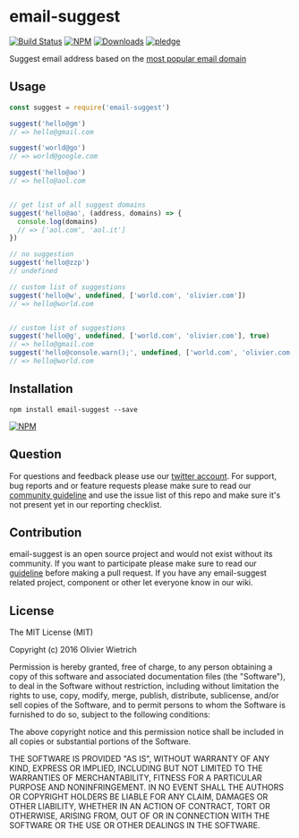 # email-suggest

  [![Build Status](https://travis-ci.org/bredele/email-suggest.svg?branch=master)](https://travis-ci.org/bredele/email-suggest)
  [![NPM](https://img.shields.io/npm/v/email-suggest.svg)](https://www.npmjs.com/package/email-suggest)
  [![Downloads](https://img.shields.io/npm/dm/email-suggest.svg)](http://npm-stat.com/charts.html?package=email-suggest)
  [![pledge](https://bredele.github.io/contributing-guide/community-pledge.svg)](https://github.com/bredele/contributing-guide/blob/master/guidelines.md)

Suggest email address based on the [most popular email domain](https://github.com/bredele/email-domain-popular)

## Usage


```js
const suggest = require('email-suggest')

suggest('hello@gm')
// => hello@gmail.com

suggest('world@go')
// => world@google.com

suggest('hello@ao')
// => hello@aol.com


// get list of all suggest domains
suggest('hello@ao', (address, domains) => {
  console.log(domains)
  // => ['aol.com', 'aol.it']
})

// no suggestion
suggest('hello@zzp')
// undefined

// custom list of suggestions
suggest('hello@w', undefined, ['world.com', 'olivier.com'])
// => hello@world.com


// custom list of suggestions
suggest('hello@g', undefined, ['world.com', 'olivier.com'], true)
// => hello@gmail.com
suggest('hello@console.warn();', undefined, ['world.com', 'olivier.com'], true)
// => hello@world.com
```


## Installation

```shell
npm install email-suggest --save
```

[![NPM](https://nodei.co/npm/email-suggest.png)](https://nodei.co/npm/email-suggest/)


## Question

For questions and feedback please use our [twitter account](https://twitter.com/bredeleca). For support, bug reports and or feature requests please make sure to read our
<a href="https://github.com/bredele/contributing-guide/blob/master/guidelines.md" target="_blank">community guideline</a> and use the issue list of this repo and make sure it's not present yet in our reporting checklist.

## Contribution

email-suggest is an open source project and would not exist without its community. If you want to participate please make sure to read our <a href="https://github.com/bredele/contributing-guide/blob/master/guidelines.md" target="_blank">guideline</a> before making a pull request. If you have any email-suggest related project, component or other let everyone know in our wiki.

## License

The MIT License (MIT)

Copyright (c) 2016 Olivier Wietrich

Permission is hereby granted, free of charge, to any person obtaining a copy
of this software and associated documentation files (the "Software"), to deal
in the Software without restriction, including without limitation the rights
to use, copy, modify, merge, publish, distribute, sublicense, and/or sell
copies of the Software, and to permit persons to whom the Software is
furnished to do so, subject to the following conditions:

The above copyright notice and this permission notice shall be included in all
copies or substantial portions of the Software.

THE SOFTWARE IS PROVIDED "AS IS", WITHOUT WARRANTY OF ANY KIND, EXPRESS OR
IMPLIED, INCLUDING BUT NOT LIMITED TO THE WARRANTIES OF MERCHANTABILITY,
FITNESS FOR A PARTICULAR PURPOSE AND NONINFRINGEMENT. IN NO EVENT SHALL THE
AUTHORS OR COPYRIGHT HOLDERS BE LIABLE FOR ANY CLAIM, DAMAGES OR OTHER
LIABILITY, WHETHER IN AN ACTION OF CONTRACT, TORT OR OTHERWISE, ARISING FROM,
OUT OF OR IN CONNECTION WITH THE SOFTWARE OR THE USE OR OTHER DEALINGS IN THE
SOFTWARE.
